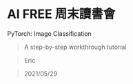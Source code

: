 # AI FREE 周末讀書會 
PyTorch: Image Classification 
> A step-by-step workthrough tutorial

> Eric

> 2021/05/29
